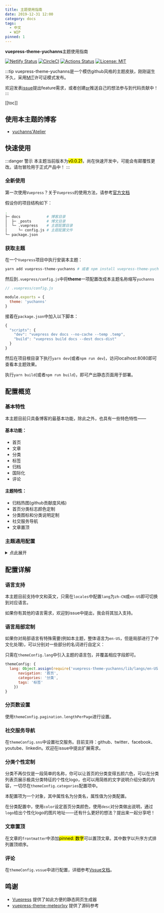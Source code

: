```yaml
---
title: 主题使用指南
date: 2019-12-31 12:00
category: docs
tags:
  - 中文
  - WIP
pinned: 1
---
```

**vuepress-theme-yuchanns**主题使用指南

[![Netlify Status](https://api.netlify.com/api/v1/badges/adac5706-bf93-419a-a239-782fa94d4358/deploy-status)](https://app.netlify.com/sites/vuepress-theme-yuchanns/deploys)
[![CircleCI](https://circleci.com/gh/yuchanns/vuepress-theme-yuchanns/tree/master.svg?style=svg&circle-token=7d312c35e3cb469cdfef653f334741bb26052888)](https://circleci.com/gh/yuchanns/vuepress-theme-yuchanns/tree/master)
[![Actions Status](https://github.com/yuchanns/vuepress-theme-yuchanns/workflows/Node%20CI/badge.svg)](https://github.com/yuchanns/vuepress-theme-yuchanns/actions)
[![License: MIT](https://img.shields.io/badge/License-MIT-yellow.svg)](https://github.com/yuchanns/vuepress-theme-yuchanns/blob/master/LICENSE)

:::tip
vuepress-theme-yuchanns是一个模仿github风格的主题皮肤，刚刚诞生不久，采用[MIT](https://github.com/yuchanns/vuepress-theme-yuchanns/blob/master/LICENSE)许可证模式发布。

欢迎发表[issue](https://github.com/yuchanns/vuepress-theme-yuchanns/issues/new)提出feature需求，或者创建[pr](https://github.com/yuchanns/vuepress-theme-yuchanns/compare)推送自己的想法参与到代码贡献中！
:::
<!-- more -->

[[toc]]

## 使用本主题的博客
* [yuchanns'Atelier](https://yuchanns.org)

## 快速使用
:::danger 警示
本主题当前版本为<mark>v0.0.21</mark>，尚在快速开发中，可能会有颠覆性更改。请勿冒险用于正式产品中！
:::
### 全新使用
第一次使用`Vuepress`？关于`Vuepress`的使用方法，请参考[官方文档](https://vuepress.vuejs.org/zh/)

假设你的项目结构如下：
```sh
.
├─ docs            # 博客目录
│  ├─ _posts       # 博文目录
│  └─ .vuepress    # 主题配置目录
│     └─ config.js # 主题配置文件
└─ package.json
```
### 获取主题
在一个`Vuepress`项目中执行安装本主题：
```sh
yarn add vuepress-theme-yuchanns # 或者 npm install vuepress-theme-yuchanns
```
然后到`.vuepress/config.js`中将**theme**一项配置改成本主题名称缩写`yuchanns`
```js
// .vuepress/config.js

module.exports = {
  theme: 'yuchanns'
}
```
接着在`package.json`中加入以下脚本：
```js
{
  "scripts": {
    "dev": "vuepress dev docs --no-cache --temp .temp",
    "build": "vuepress build docs --dest docs-dist"
  }
}
```
然后在项目根目录下执行`yarn dev`(或者`npm run dev`)，访问localhost:8080即可查看本主题效果。

执行`yarn build`(或者`npm run build`)，即可产出静态页面用于部署。

## 配置概览
### 基本特性
本主题目前只具备博客的最基本功能，除此之外，也具有一些特色特性——


#### 基本功能：
* 首页
* 文章
* 分类
* 标签
* 归档
* 国际化
* 评论

#### 主题特性：
* 归档热图(github贡献度风格)
* 首页分类标志颜色定制
* 分类图标和分类说明定制
* 社交服务导航
* 文章置顶

### 主题通用配置
<details>
<summary>点此展开</summary>

```js
module.exports = {
  title: 'vuepress-theme-yuchanns',

  description: 'a Vuepress theme presented by yuchanns',

  theme: 'yuchanns',

  locales: {
    '/': {
      lang: 'en-US'
    }
  },

  themeConfig: {
    lang: 'en-US',

    author: {
      name: 'yuchanns',
      avatar: '/yuchanns.jpg',
      desc: '面向Github编程',
      job: '后端工程师',
      location: '深圳',
      email: 'airamusume@gmail.com',
      link: 'yuchanns.org'
    },

    vssue: {
      platform: 'github',
      owner: 'your github username',
      repo: 'your github repository',
      clientId: 'your oAuth App clientId',
      clientSecret: 'your oAuth App clientSecret'
    },

    pagination: {
      lengthPerPage: 5
    },

    sns: {
      github: {
        account: 'yuchanns',
        link: 'https://github.com/yuchanns'
      },
      twitter: {
        account: 'airamusume',
        link: 'https://twitter.com/airamusume'
      },
      facebook: {
        account: 'airamusume',
        link: 'https://www.facebook.com/airamusume'
      },
      youtube: {
        account: 'Github',
        link: 'https://www.youtube.com/github'
      },
      linkedin: {
        account: 'Github',
        link: 'https://www.linkedin.com/company/github'
      }
    },

    categories: {
      docs: { color: '#e34c26', desc: 'Showing the usage of vuepress-theme-yuchanns.展示本主题的使用方法' }
    }
  }
}
```
</details>

## 配置详解
### 语言支持
本主题目前支持中文和英文，只需在`locales`中配置`lang`为`zh-CN`或`en-US`即可切换到对应语言。

如果你有其他的语言需求，欢迎到issue中提出，我会将其加入支持。

### 语言局部定制
如果你对局部语言有特殊需要(例如本主题，整体语言为`en-US`，但是局部进行了中文化处理)，可以分别对一些部分的名词进行自定义：

只需在`themeConfig.lang`中引入主题的语言包，并覆盖相应字段即可。

```js
themeConfig: {
  lang: Object.assign(require('vuepress-theme-yuchanns/lib/langs/en-US'), {
      navigation: '首页',
      categories: '分类',
      tags: '标签'
    })
}
```

### 分页数设置
使用`themeConfig.pagination.lengthPerPage`进行设置。

### 社交服务导航
在`themeConfig.sns`中设置社交服务。目前支持：github、twitter、facebook、youtube、linkedin。欢迎在issue中提出扩展需求。

### 分类个性定制
分类不再仅仅是一段简单的名称，你可以让首页的分类变得五颜六色，可以在分类列表页展示极具分类特征的个性化logo，也可以用简练的文字说明介绍分类的内容，一切尽在`themeConfig.categories`配置项中。

本配置项为一个对象，其中属性名为分类名，属性值为分类配置。

在分类配置中，使用`color`设定首页分类颜色，使用`desc`对分类做出说明，通过`logo`给出个性化logo的图片地址——还有什么更好的想法？提出来一起分享吧！

### 文章置顶
在文章的`frontmatter`中添加<mark>pinned: 数字</mark>可以置顶文章。其中数字以升序方式排列置顶顺序。

### 评论
在`themeConfig.vssue`中进行配置，详细参考[Vssue文档](https://vssue.js.org/zh/guide/)。

## 鸣谢
* [Vuepress](https://github.com/vuejs/vuepress) 提供了如此方便的静态网页生成器
* [vuepress-theme-meteorlxy](https://github.com/meteorlxy/vuepress-theme-meteorlxy) 提供了源码参考
